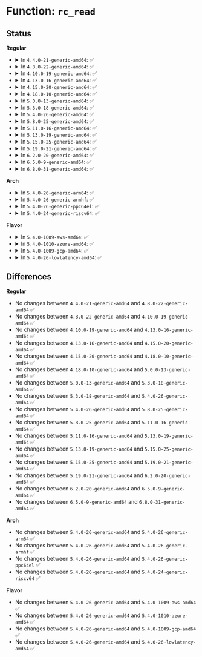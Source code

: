 # Function: <code>rc_read</code>

## Status
<b>Regular</b>
<ul>
<li>
<details>
<summary>In <code>4.4.0-21-generic-amd64</code>: ✅</summary>

```c
void rc_read(struct rc * rc)
```

```json
{
  "name": "rc_read",
  "collision_type": "Unique Static",
  "inline_type": "No",
  "funcs": [
    {
      "addr": 18446744071595216821,
      "name": "rc_read",
      "external": false,
      "loc": "lib/decompress_unlzma.c:91",
      "file": "lib/decompress_unlzma.c",
      "inline": "seen, unknown",
      "caller_inline": [],
      "caller_func": [
        "lib/decompress_unlzma.c:rc_do_normalize",
        "lib/decompress_unlzma.c:unlzma",
        "lib/decompress_unlzma.c:unlzma"
      ]
    }
  ],
  "symbols": [
    {
      "addr": 18446744071595216821,
      "name": "rc_read",
      "section": ".init.text",
      "bind": "STB_LOCAL",
      "size": 57
    }
  ]
}
```
</details>
</li>
<li>
<details>
<summary>In <code>4.8.0-22-generic-amd64</code>: ✅</summary>

```c
void rc_read(struct rc * rc)
```

```json
{
  "name": "rc_read",
  "collision_type": "Unique Static",
  "inline_type": "No",
  "funcs": [
    {
      "addr": 18446744071595393931,
      "name": "rc_read",
      "external": false,
      "loc": "lib/decompress_unlzma.c:91",
      "file": "lib/decompress_unlzma.c",
      "inline": "seen, unknown",
      "caller_inline": [],
      "caller_func": [
        "lib/decompress_unlzma.c:unlzma",
        "lib/decompress_unlzma.c:unlzma",
        "lib/decompress_unlzma.c:rc_do_normalize"
      ]
    }
  ],
  "symbols": [
    {
      "addr": 18446744071595393931,
      "name": "rc_read",
      "section": ".init.text",
      "bind": "STB_LOCAL",
      "size": 57
    }
  ]
}
```
</details>
</li>
<li>
<details>
<summary>In <code>4.10.0-19-generic-amd64</code>: ✅</summary>

```c
void rc_read(struct rc * rc)
```

```json
{
  "name": "rc_read",
  "collision_type": "Unique Static",
  "inline_type": "No",
  "funcs": [
    {
      "addr": 18446744071595643620,
      "name": "rc_read",
      "external": false,
      "loc": "lib/decompress_unlzma.c:91",
      "file": "lib/decompress_unlzma.c",
      "inline": "seen, unknown",
      "caller_inline": [],
      "caller_func": [
        "lib/decompress_unlzma.c:unlzma",
        "lib/decompress_unlzma.c:unlzma",
        "lib/decompress_unlzma.c:rc_do_normalize"
      ]
    }
  ],
  "symbols": [
    {
      "addr": 18446744071595643620,
      "name": "rc_read",
      "section": ".init.text",
      "bind": "STB_LOCAL",
      "size": 57
    }
  ]
}
```
</details>
</li>
<li>
<details>
<summary>In <code>4.13.0-16-generic-amd64</code>: ✅</summary>

```c
void rc_read(struct rc * rc)
```

```json
{
  "name": "rc_read",
  "collision_type": "Unique Static",
  "inline_type": "No",
  "funcs": [
    {
      "addr": 18446744071596737503,
      "name": "rc_read",
      "external": false,
      "loc": "lib/decompress_unlzma.c:91",
      "file": "lib/decompress_unlzma.c",
      "inline": "seen, unknown",
      "caller_inline": [],
      "caller_func": [
        "lib/decompress_unlzma.c:unlzma",
        "lib/decompress_unlzma.c:unlzma",
        "lib/decompress_unlzma.c:rc_do_normalize"
      ]
    }
  ],
  "symbols": [
    {
      "addr": 18446744071596737503,
      "name": "rc_read",
      "section": ".init.text",
      "bind": "STB_LOCAL",
      "size": 57
    }
  ]
}
```
</details>
</li>
<li>
<details>
<summary>In <code>4.15.0-20-generic-amd64</code>: ✅</summary>

```c
void rc_read(struct rc * rc)
```

```json
{
  "name": "rc_read",
  "collision_type": "Unique Static",
  "inline_type": "No",
  "funcs": [
    {
      "addr": 18446744071603070943,
      "name": "rc_read",
      "external": false,
      "loc": "lib/decompress_unlzma.c:91",
      "file": "lib/decompress_unlzma.c",
      "inline": "seen, unknown",
      "caller_inline": [],
      "caller_func": [
        "lib/decompress_unlzma.c:unlzma",
        "lib/decompress_unlzma.c:unlzma",
        "lib/decompress_unlzma.c:rc_do_normalize"
      ]
    }
  ],
  "symbols": [
    {
      "addr": 18446744071603070943,
      "name": "rc_read",
      "section": ".init.text",
      "bind": "STB_LOCAL",
      "size": 63
    }
  ]
}
```
</details>
</li>
<li>
<details>
<summary>In <code>4.18.0-10-generic-amd64</code>: ✅</summary>

```c
void rc_read(struct rc * rc)
```

```json
{
  "name": "rc_read",
  "collision_type": "Unique Static",
  "inline_type": "No",
  "funcs": [
    {
      "addr": 18446744071603245035,
      "name": "rc_read",
      "external": false,
      "loc": "lib/decompress_unlzma.c:91",
      "file": "lib/decompress_unlzma.c",
      "inline": "seen, unknown",
      "caller_inline": [],
      "caller_func": [
        "lib/decompress_unlzma.c:unlzma",
        "lib/decompress_unlzma.c:unlzma",
        "lib/decompress_unlzma.c:rc_normalize"
      ]
    }
  ],
  "symbols": [
    {
      "addr": 18446744071603245035,
      "name": "rc_read",
      "section": ".init.text",
      "bind": "STB_LOCAL",
      "size": 63
    }
  ]
}
```
</details>
</li>
<li>
<details>
<summary>In <code>5.0.0-13-generic-amd64</code>: ✅</summary>

```c
void rc_read(struct rc * rc)
```

```json
{
  "name": "rc_read",
  "collision_type": "Unique Static",
  "inline_type": "No",
  "funcs": [
    {
      "addr": 18446744071605056273,
      "name": "rc_read",
      "external": false,
      "loc": "lib/decompress_unlzma.c:91",
      "file": "lib/decompress_unlzma.c",
      "inline": "seen, unknown",
      "caller_inline": [],
      "caller_func": [
        "lib/decompress_unlzma.c:unlzma",
        "lib/decompress_unlzma.c:unlzma",
        "lib/decompress_unlzma.c:rc_normalize"
      ]
    }
  ],
  "symbols": [
    {
      "addr": 18446744071605056273,
      "name": "rc_read",
      "section": ".init.text",
      "bind": "STB_LOCAL",
      "size": 63
    }
  ]
}
```
</details>
</li>
<li>
<details>
<summary>In <code>5.3.0-18-generic-amd64</code>: ✅</summary>

```c
void rc_read(struct rc * rc)
```

```json
{
  "name": "rc_read",
  "collision_type": "Unique Static",
  "inline_type": "No",
  "funcs": [
    {
      "addr": 18446744071605174050,
      "name": "rc_read",
      "external": false,
      "loc": "lib/decompress_unlzma.c:91",
      "file": "lib/decompress_unlzma.c",
      "inline": "seen, unknown",
      "caller_inline": [],
      "caller_func": [
        "lib/decompress_unlzma.c:unlzma",
        "lib/decompress_unlzma.c:unlzma",
        "lib/decompress_unlzma.c:rc_normalize"
      ]
    }
  ],
  "symbols": [
    {
      "addr": 18446744071605174050,
      "name": "rc_read",
      "section": ".init.text",
      "bind": "STB_LOCAL",
      "size": 63
    }
  ]
}
```
</details>
</li>
<li>
<details>
<summary>In <code>5.4.0-26-generic-amd64</code>: ✅</summary>

```c
void rc_read(struct rc * rc)
```

```json
{
  "name": "rc_read",
  "collision_type": "Unique Static",
  "inline_type": "No",
  "funcs": [
    {
      "addr": 18446744071605214650,
      "name": "rc_read",
      "external": false,
      "loc": "lib/decompress_unlzma.c:91",
      "file": "lib/decompress_unlzma.c",
      "inline": "seen, unknown",
      "caller_inline": [],
      "caller_func": [
        "lib/decompress_unlzma.c:unlzma",
        "lib/decompress_unlzma.c:unlzma",
        "lib/decompress_unlzma.c:rc_normalize"
      ]
    }
  ],
  "symbols": [
    {
      "addr": 18446744071605214650,
      "name": "rc_read",
      "section": ".init.text",
      "bind": "STB_LOCAL",
      "size": 63
    }
  ]
}
```
</details>
</li>
<li>
<details>
<summary>In <code>5.8.0-25-generic-amd64</code>: ✅</summary>

```c
void rc_read(struct rc * rc)
```

```json
{
  "name": "rc_read",
  "collision_type": "Unique Static",
  "inline_type": "No",
  "funcs": [
    {
      "addr": 18446744071609302145,
      "name": "rc_read",
      "external": false,
      "loc": "lib/decompress_unlzma.c:91",
      "file": "lib/decompress_unlzma.c",
      "inline": "seen, unknown",
      "caller_inline": [],
      "caller_func": [
        "lib/decompress_unlzma.c:unlzma",
        "lib/decompress_unlzma.c:unlzma",
        "lib/decompress_unlzma.c:rc_normalize"
      ]
    }
  ],
  "symbols": [
    {
      "addr": 18446744071609302145,
      "name": "rc_read",
      "section": ".init.text",
      "bind": "STB_LOCAL",
      "size": 63
    }
  ]
}
```
</details>
</li>
<li>
<details>
<summary>In <code>5.11.0-16-generic-amd64</code>: ✅</summary>

```c
void rc_read(struct rc * rc)
```

```json
{
  "name": "rc_read",
  "collision_type": "Unique Static",
  "inline_type": "No",
  "funcs": [
    {
      "addr": 18446744071612371543,
      "name": "rc_read",
      "external": false,
      "loc": "lib/decompress_unlzma.c:91",
      "file": "lib/decompress_unlzma.c",
      "inline": "seen, unknown",
      "caller_inline": [],
      "caller_func": [
        "lib/decompress_unlzma.c:unlzma",
        "lib/decompress_unlzma.c:unlzma",
        "lib/decompress_unlzma.c:rc_normalize"
      ]
    }
  ],
  "symbols": [
    {
      "addr": 18446744071612371543,
      "name": "rc_read",
      "section": ".init.text",
      "bind": "STB_LOCAL",
      "size": 63
    }
  ]
}
```
</details>
</li>
<li>
<details>
<summary>In <code>5.13.0-19-generic-amd64</code>: ✅</summary>

```c
void rc_read(struct rc * rc)
```

```json
{
  "name": "rc_read",
  "collision_type": "Unique Static",
  "inline_type": "No",
  "funcs": [
    {
      "addr": 18446744071614512746,
      "name": "rc_read",
      "external": false,
      "loc": "lib/decompress_unlzma.c:91",
      "file": "lib/decompress_unlzma.c",
      "inline": "seen, unknown",
      "caller_inline": [],
      "caller_func": [
        "lib/decompress_unlzma.c:unlzma",
        "lib/decompress_unlzma.c:unlzma",
        "lib/decompress_unlzma.c:rc_normalize"
      ]
    }
  ],
  "symbols": [
    {
      "addr": 18446744071614512746,
      "name": "rc_read",
      "section": ".init.text",
      "bind": "STB_LOCAL",
      "size": 63
    }
  ]
}
```
</details>
</li>
<li>
<details>
<summary>In <code>5.15.0-25-generic-amd64</code>: ✅</summary>

```c
void rc_read(struct rc * rc)
```

```json
{
  "name": "rc_read",
  "collision_type": "Unique Static",
  "inline_type": "No",
  "funcs": [
    {
      "addr": 18446744071615462096,
      "name": "rc_read",
      "external": false,
      "loc": "lib/decompress_unlzma.c:91",
      "file": "lib/decompress_unlzma.c",
      "inline": "seen, unknown",
      "caller_inline": [],
      "caller_func": [
        "lib/decompress_unlzma.c:unlzma",
        "lib/decompress_unlzma.c:unlzma",
        "lib/decompress_unlzma.c:rc_normalize"
      ]
    }
  ],
  "symbols": [
    {
      "addr": 18446744071615462096,
      "name": "rc_read",
      "section": ".init.text",
      "bind": "STB_LOCAL",
      "size": 63
    }
  ]
}
```
</details>
</li>
<li>
<details>
<summary>In <code>5.19.0-21-generic-amd64</code>: ✅</summary>

```c
void rc_read(struct rc * rc)
```

```json
{
  "name": "rc_read",
  "collision_type": "Unique Static",
  "inline_type": "No",
  "funcs": [
    {
      "addr": 18446744071617262913,
      "name": "rc_read",
      "external": false,
      "loc": "lib/decompress_unlzma.c:91",
      "file": "lib/decompress_unlzma.c",
      "inline": "seen, unknown",
      "caller_inline": [],
      "caller_func": [
        "lib/decompress_unlzma.c:unlzma",
        "lib/decompress_unlzma.c:unlzma",
        "lib/decompress_unlzma.c:rc_normalize"
      ]
    }
  ],
  "symbols": [
    {
      "addr": 18446744071617262913,
      "name": "rc_read",
      "section": ".init.text",
      "bind": "STB_LOCAL",
      "size": 73
    }
  ]
}
```
</details>
</li>
<li>
<details>
<summary>In <code>6.2.0-20-generic-amd64</code>: ✅</summary>

```c
void rc_read(struct rc * rc)
```

```json
{
  "name": "rc_read",
  "collision_type": "Unique Static",
  "inline_type": "No",
  "funcs": [
    {
      "addr": 18446744071628233552,
      "name": "rc_read",
      "external": false,
      "loc": "lib/decompress_unlzma.c:91",
      "file": "lib/decompress_unlzma.c",
      "inline": "seen, unknown",
      "caller_inline": [],
      "caller_func": [
        "lib/decompress_unlzma.c:unlzma",
        "lib/decompress_unlzma.c:unlzma",
        "lib/decompress_unlzma.c:unlzma",
        "lib/decompress_unlzma.c:process_bit1",
        "lib/decompress_unlzma.c:process_bit1",
        "lib/decompress_unlzma.c:process_bit1",
        "lib/decompress_unlzma.c:process_bit1",
        "lib/decompress_unlzma.c:process_bit1",
        "lib/decompress_unlzma.c:process_bit1",
        "lib/decompress_unlzma.c:process_bit1",
        "lib/decompress_unlzma.c:process_bit1",
        "lib/decompress_unlzma.c:rc_get_bit"
      ]
    }
  ],
  "symbols": [
    {
      "addr": 18446744071628233552,
      "name": "rc_read",
      "section": ".init.text",
      "bind": "STB_LOCAL",
      "size": 81
    }
  ]
}
```
</details>
</li>
<li>
<details>
<summary>In <code>6.5.0-9-generic-amd64</code>: ✅</summary>

```c
void rc_read(struct rc * rc)
```

```json
{
  "name": "rc_read",
  "collision_type": "Unique Static",
  "inline_type": "No",
  "funcs": [
    {
      "addr": 18446744071620002768,
      "name": "rc_read",
      "external": false,
      "loc": "lib/decompress_unlzma.c:91",
      "file": "lib/decompress_unlzma.c",
      "inline": "seen, unknown",
      "caller_inline": [],
      "caller_func": [
        "lib/decompress_unlzma.c:unlzma",
        "lib/decompress_unlzma.c:unlzma",
        "lib/decompress_unlzma.c:unlzma",
        "lib/decompress_unlzma.c:process_bit1",
        "lib/decompress_unlzma.c:process_bit1",
        "lib/decompress_unlzma.c:process_bit1",
        "lib/decompress_unlzma.c:process_bit1",
        "lib/decompress_unlzma.c:process_bit1",
        "lib/decompress_unlzma.c:process_bit1",
        "lib/decompress_unlzma.c:process_bit1",
        "lib/decompress_unlzma.c:process_bit1",
        "lib/decompress_unlzma.c:rc_get_bit"
      ]
    }
  ],
  "symbols": [
    {
      "addr": 18446744071620002768,
      "name": "rc_read",
      "section": ".init.text",
      "bind": "STB_LOCAL",
      "size": 81
    }
  ]
}
```
</details>
</li>
<li>
<details>
<summary>In <code>6.8.0-31-generic-amd64</code>: ✅</summary>

```c
void rc_read(struct rc * rc)
```

```json
{
  "name": "rc_read",
  "collision_type": "Unique Static",
  "inline_type": "No",
  "funcs": [
    {
      "addr": 18446744071622315648,
      "name": "rc_read",
      "external": false,
      "loc": "lib/decompress_unlzma.c:91",
      "file": "lib/decompress_unlzma.c",
      "inline": "seen, unknown",
      "caller_inline": [],
      "caller_func": [
        "lib/decompress_unlzma.c:unlzma",
        "lib/decompress_unlzma.c:unlzma",
        "lib/decompress_unlzma.c:unlzma",
        "lib/decompress_unlzma.c:process_bit1",
        "lib/decompress_unlzma.c:process_bit1",
        "lib/decompress_unlzma.c:process_bit1",
        "lib/decompress_unlzma.c:process_bit1",
        "lib/decompress_unlzma.c:process_bit1",
        "lib/decompress_unlzma.c:process_bit1",
        "lib/decompress_unlzma.c:process_bit1",
        "lib/decompress_unlzma.c:process_bit1",
        "lib/decompress_unlzma.c:rc_get_bit"
      ]
    }
  ],
  "symbols": [
    {
      "addr": 18446744071622315648,
      "name": "rc_read",
      "section": ".init.text",
      "bind": "STB_LOCAL",
      "size": 81
    }
  ]
}
```
</details>
</li>
</ul>
<b>Arch</b>
<ul>
<li>
<details>
<summary>In <code>5.4.0-26-generic-arm64</code>: ✅</summary>

```c
void rc_read(struct rc * rc)
```

```json
{
  "name": "rc_read",
  "collision_type": "Unique Static",
  "inline_type": "No",
  "funcs": [
    {
      "addr": 18446603336511352704,
      "name": "rc_read",
      "external": false,
      "loc": "lib/decompress_unlzma.c:91",
      "file": "lib/decompress_unlzma.c",
      "inline": "seen, unknown",
      "caller_inline": [],
      "caller_func": [
        "lib/decompress_unlzma.c:unlzma",
        "lib/decompress_unlzma.c:unlzma",
        "lib/decompress_unlzma.c:rc_normalize"
      ]
    }
  ],
  "symbols": [
    {
      "addr": 18446603336511352704,
      "name": "rc_read",
      "section": ".init.text",
      "bind": "STB_LOCAL",
      "size": 92
    }
  ]
}
```
</details>
</li>
<li>
<details>
<summary>In <code>5.4.0-26-generic-armhf</code>: ✅</summary>

```c
void rc_read(struct rc * rc)
```

```json
{
  "name": "rc_read",
  "collision_type": "Unique Static",
  "inline_type": "No",
  "funcs": [
    {
      "addr": 3244016964,
      "name": "rc_read",
      "external": false,
      "loc": "lib/decompress_unlzma.c:91",
      "file": "lib/decompress_unlzma.c",
      "inline": "seen, unknown",
      "caller_inline": [],
      "caller_func": [
        "lib/decompress_unlzma.c:unlzma",
        "lib/decompress_unlzma.c:unlzma",
        "lib/decompress_unlzma.c:rc_normalize"
      ]
    }
  ],
  "symbols": [
    {
      "addr": 3244016964,
      "name": "rc_read",
      "section": ".init.text",
      "bind": "STB_LOCAL",
      "size": 84
    }
  ]
}
```
</details>
</li>
<li>
<details>
<summary>In <code>5.4.0-26-generic-ppc64el</code>: ✅</summary>

```c
void rc_read(struct rc * rc)
```

```json
{
  "name": "rc_read",
  "collision_type": "Unique Static",
  "inline_type": "No",
  "funcs": [
    {
      "addr": 13835058055302912240,
      "name": "rc_read",
      "external": false,
      "loc": "lib/decompress_unlzma.c:91",
      "file": "lib/decompress_unlzma.c",
      "inline": "seen, unknown",
      "caller_inline": [],
      "caller_func": [
        "lib/decompress_unlzma.c:unlzma",
        "lib/decompress_unlzma.c:unlzma",
        "lib/decompress_unlzma.c:rc_normalize"
      ]
    }
  ],
  "symbols": [
    {
      "addr": 13835058055302912240,
      "name": "rc_read",
      "section": ".init.text",
      "bind": "STB_LOCAL",
      "size": 132
    }
  ]
}
```
</details>
</li>
<li>
<details>
<summary>In <code>5.4.0-24-generic-riscv64</code>: ✅</summary>

```c
void rc_read(struct rc * rc)
```

```json
{
  "name": "rc_read",
  "collision_type": "Unique Static",
  "inline_type": "No",
  "funcs": [
    {
      "addr": 18446743936270883672,
      "name": "rc_read",
      "external": false,
      "loc": "lib/decompress_unlzma.c:91",
      "file": "lib/decompress_unlzma.c",
      "inline": "seen, unknown",
      "caller_inline": [],
      "caller_func": [
        "lib/decompress_unlzma.c:unlzma",
        "lib/decompress_unlzma.c:unlzma",
        "lib/decompress_unlzma.c:rc_normalize"
      ]
    }
  ],
  "symbols": [
    {
      "addr": 18446743936270883672,
      "name": "rc_read",
      "section": ".init.text",
      "bind": "STB_LOCAL",
      "size": 58
    }
  ]
}
```
</details>
</li>
</ul>
<b>Flavor</b>
<ul>
<li>
<details>
<summary>In <code>5.4.0-1009-aws-amd64</code>: ✅</summary>

```c
void rc_read(struct rc * rc)
```

```json
{
  "name": "rc_read",
  "collision_type": "Unique Static",
  "inline_type": "No",
  "funcs": [
    {
      "addr": 18446744071605103294,
      "name": "rc_read",
      "external": false,
      "loc": "lib/decompress_unlzma.c:91",
      "file": "lib/decompress_unlzma.c",
      "inline": "seen, unknown",
      "caller_inline": [],
      "caller_func": [
        "lib/decompress_unlzma.c:unlzma",
        "lib/decompress_unlzma.c:unlzma",
        "lib/decompress_unlzma.c:rc_normalize"
      ]
    }
  ],
  "symbols": [
    {
      "addr": 18446744071605103294,
      "name": "rc_read",
      "section": ".init.text",
      "bind": "STB_LOCAL",
      "size": 63
    }
  ]
}
```
</details>
</li>
<li>
<details>
<summary>In <code>5.4.0-1010-azure-amd64</code>: ✅</summary>

```c
void rc_read(struct rc * rc)
```

```json
{
  "name": "rc_read",
  "collision_type": "Unique Static",
  "inline_type": "No",
  "funcs": [
    {
      "addr": 18446744071605071372,
      "name": "rc_read",
      "external": false,
      "loc": "lib/decompress_unlzma.c:91",
      "file": "lib/decompress_unlzma.c",
      "inline": "seen, unknown",
      "caller_inline": [],
      "caller_func": [
        "lib/decompress_unlzma.c:unlzma",
        "lib/decompress_unlzma.c:unlzma",
        "lib/decompress_unlzma.c:rc_normalize"
      ]
    }
  ],
  "symbols": [
    {
      "addr": 18446744071605071372,
      "name": "rc_read",
      "section": ".init.text",
      "bind": "STB_LOCAL",
      "size": 63
    }
  ]
}
```
</details>
</li>
<li>
<details>
<summary>In <code>5.4.0-1009-gcp-amd64</code>: ✅</summary>

```c
void rc_read(struct rc * rc)
```

```json
{
  "name": "rc_read",
  "collision_type": "Unique Static",
  "inline_type": "No",
  "funcs": [
    {
      "addr": 18446744071605191688,
      "name": "rc_read",
      "external": false,
      "loc": "lib/decompress_unlzma.c:91",
      "file": "lib/decompress_unlzma.c",
      "inline": "seen, unknown",
      "caller_inline": [],
      "caller_func": [
        "lib/decompress_unlzma.c:unlzma",
        "lib/decompress_unlzma.c:unlzma",
        "lib/decompress_unlzma.c:rc_normalize"
      ]
    }
  ],
  "symbols": [
    {
      "addr": 18446744071605191688,
      "name": "rc_read",
      "section": ".init.text",
      "bind": "STB_LOCAL",
      "size": 63
    }
  ]
}
```
</details>
</li>
<li>
<details>
<summary>In <code>5.4.0-26-lowlatency-amd64</code>: ✅</summary>

```c
void rc_read(struct rc * rc)
```

```json
{
  "name": "rc_read",
  "collision_type": "Unique Static",
  "inline_type": "No",
  "funcs": [
    {
      "addr": 18446744071605218860,
      "name": "rc_read",
      "external": false,
      "loc": "lib/decompress_unlzma.c:91",
      "file": "lib/decompress_unlzma.c",
      "inline": "seen, unknown",
      "caller_inline": [],
      "caller_func": [
        "lib/decompress_unlzma.c:unlzma",
        "lib/decompress_unlzma.c:unlzma",
        "lib/decompress_unlzma.c:rc_normalize"
      ]
    }
  ],
  "symbols": [
    {
      "addr": 18446744071605218860,
      "name": "rc_read",
      "section": ".init.text",
      "bind": "STB_LOCAL",
      "size": 63
    }
  ]
}
```
</details>
</li>
</ul>

## Differences
<b>Regular</b>
<ul>
<li>
No changes between <code>4.4.0-21-generic-amd64</code> and <code>4.8.0-22-generic-amd64</code> ✅
</li>
<li>
No changes between <code>4.8.0-22-generic-amd64</code> and <code>4.10.0-19-generic-amd64</code> ✅
</li>
<li>
No changes between <code>4.10.0-19-generic-amd64</code> and <code>4.13.0-16-generic-amd64</code> ✅
</li>
<li>
No changes between <code>4.13.0-16-generic-amd64</code> and <code>4.15.0-20-generic-amd64</code> ✅
</li>
<li>
No changes between <code>4.15.0-20-generic-amd64</code> and <code>4.18.0-10-generic-amd64</code> ✅
</li>
<li>
No changes between <code>4.18.0-10-generic-amd64</code> and <code>5.0.0-13-generic-amd64</code> ✅
</li>
<li>
No changes between <code>5.0.0-13-generic-amd64</code> and <code>5.3.0-18-generic-amd64</code> ✅
</li>
<li>
No changes between <code>5.3.0-18-generic-amd64</code> and <code>5.4.0-26-generic-amd64</code> ✅
</li>
<li>
No changes between <code>5.4.0-26-generic-amd64</code> and <code>5.8.0-25-generic-amd64</code> ✅
</li>
<li>
No changes between <code>5.8.0-25-generic-amd64</code> and <code>5.11.0-16-generic-amd64</code> ✅
</li>
<li>
No changes between <code>5.11.0-16-generic-amd64</code> and <code>5.13.0-19-generic-amd64</code> ✅
</li>
<li>
No changes between <code>5.13.0-19-generic-amd64</code> and <code>5.15.0-25-generic-amd64</code> ✅
</li>
<li>
No changes between <code>5.15.0-25-generic-amd64</code> and <code>5.19.0-21-generic-amd64</code> ✅
</li>
<li>
No changes between <code>5.19.0-21-generic-amd64</code> and <code>6.2.0-20-generic-amd64</code> ✅
</li>
<li>
No changes between <code>6.2.0-20-generic-amd64</code> and <code>6.5.0-9-generic-amd64</code> ✅
</li>
<li>
No changes between <code>6.5.0-9-generic-amd64</code> and <code>6.8.0-31-generic-amd64</code> ✅
</li>
</ul>
<b>Arch</b>
<ul>
<li>
No changes between <code>5.4.0-26-generic-amd64</code> and <code>5.4.0-26-generic-arm64</code> ✅
</li>
<li>
No changes between <code>5.4.0-26-generic-amd64</code> and <code>5.4.0-26-generic-armhf</code> ✅
</li>
<li>
No changes between <code>5.4.0-26-generic-amd64</code> and <code>5.4.0-26-generic-ppc64el</code> ✅
</li>
<li>
No changes between <code>5.4.0-26-generic-amd64</code> and <code>5.4.0-24-generic-riscv64</code> ✅
</li>
</ul>
<b>Flavor</b>
<ul>
<li>
No changes between <code>5.4.0-26-generic-amd64</code> and <code>5.4.0-1009-aws-amd64</code> ✅
</li>
<li>
No changes between <code>5.4.0-26-generic-amd64</code> and <code>5.4.0-1010-azure-amd64</code> ✅
</li>
<li>
No changes between <code>5.4.0-26-generic-amd64</code> and <code>5.4.0-1009-gcp-amd64</code> ✅
</li>
<li>
No changes between <code>5.4.0-26-generic-amd64</code> and <code>5.4.0-26-lowlatency-amd64</code> ✅
</li>
</ul>
